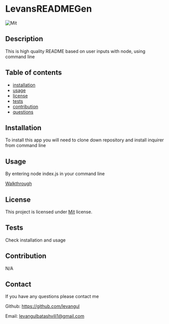 
  # LevansREADMEGen
  ![Mit](https://img.shields.io/badge/license-Mit-brightgreen)

  ## Description
  This is high quality README based on user inputs with node, using command line

  ## Table of contents
  - [installation](#installation)
  - [usage](#usage)
  - [license](#license)
  - [tests](#tests)
  - [contribution](#contribution)
  - [questions](#questions)

  ## Installation
  To install this app you will need to clone down repository and install inquirer from command line

  ## Usage

  By entering node index.js in your command line

  [Walkthrough](https://github.com/Levangul/LevansREADMEgen/assets/150108077/09b667a8-4abd-40a4-8ed2-60d3af82821a)
  
  
  ## License
    
  This project is licensed under [Mit](https://opensource.org/blog/license/Mit) license. 

  ## Tests

  Check installation and usage
  ## Contribution

  N/A
  ## Contact

  If you have any questions please contact me

  Github: https://github.com/levangul 

  Email: levangulbatashvili1@gmail.com

